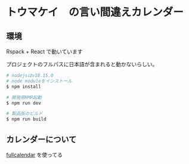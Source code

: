 # トウマケイ　の言い間違えカレンダー

## 環境

Rspack + React で動いています

プロジェクトのフルパスに日本語が含まれると動かないらしい。

```sh
# nodejsはv18.15.0
# node moduleをインストール
$ npm install

# 開発用HMR起動
$ npm run dev

# 製品版のビルド
$ npm run build
```

## カレンダーについて

[fullcalendar](https://fullcalendar.io/docs/react) を使ってる
